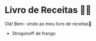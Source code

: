 # Livro de Receitas :man_cook:

Olá! Bem- vindo ao meu livro de receitas:wave:

- Strogonoff de frango

